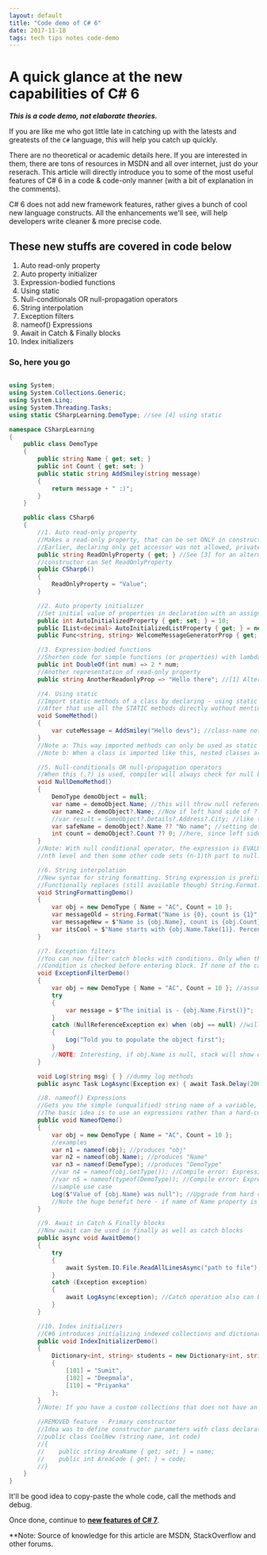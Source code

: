 ```yaml
---
layout: default
title: "Code demo of C# 6"
date: 2017-11-18
tags: tech tips notes code-demo
---
```




# A quick glance at the new capabilities of C# 6 

***This is a code demo, not elaborate theories.***

If you are like me who got little late in catching up with the latests and greatests of the `C#` language, this will help you catch up quickly.

There are no theoretical or academic details here. If you are interested in them, there are tons of resources in MSDN and all over internet, just do your reserach. This article will directly introduce you to some of the most useful features of C# 6 in a code & code-only manner (with a bit of explanation in the comments). 

C# 6 does not add new framework features, rather gives a bunch of cool new language constructs. All the enhancements we'll see, will help developers write cleaner & more precise code.

## These new stuffs are covered in code below

1. Auto read-only property
2. Auto property initializer
3. Expression-bodied functions
4. Using static
5. Null-conditionals OR null-propagation operators
6. String interpolation
7. Exception filters
8. nameof() Expressions
9. Await in Catch & Finally blocks
10. Index initializers

### So, here you go

```cs

using System;
using System.Collections.Generic;
using System.Linq;
using System.Threading.Tasks;
using static CSharpLearning.DemoType; //see [4] using static

namespace CSharpLearning
{
    public class DemoType
    {
        public string Name { get; set; }
        public int Count { get; set; }
        public static string AddSmiley(string message)
        {
            return message + " :)";
        }
    }

    public class CSharp6
    {
        //1. Auto read-only property
        //Makes a read-only property, that can be set ONLY in constructor or initializer
        //Earlier, declaring only get accessor was not allowed, private set; was allowed though
        public string ReadOnlyProperty { get; } //See [3] for an alternative syntax
        //constructor can Set ReadOnlyProperty
        public CSharp6()
        {
            ReadOnlyProperty = "Value";
        }

        //2. Auto property initializer
        //Set initial value of properties in declaration with an assignment sign
        public int AutoInitializedProperty { get; set; } = 10;
        public IList<decimal> AutoInitializedListProperty { get; } = new List<decimal>(); //Read-only properties can also be initialized
        public Func<string, string> WelcomeMessageGeneratorProp { get; set; } = (name) => $"Welcome {name}."; //See Expression-bodied function & String Interpolation        

        //3. Expression-bodied functions
        //Shorten code for simple functions (or properties) with lambda expressions
        public int DoubleOf(int num) => 2 * num;
        //Another representation of read-only property
        public string AnotherReadonlyProp => "Hello there"; //[1] Alternative syntax

        //4. Using static
        //Import static methods of a class by declaring - using static Namespace.Class;
        //After that use all the STATIC methods directly wothout mentioning class-name
        void SomeMethod()
        {
            var cuteMessage = AddSmiley("Hello devs"); //class-name not used, like - SomeUtility.AddSmiley("Hello devs");
        }
        //Note a: This way imported methods can only be used as static methods, not as extensions - even if they are
        //Note b: When a class is imported like this, nested classes are also imported

        //5. Null-conditionals OR null-propagation operators
        //When this (.?) is used, compiler will always check for null before invoking the next member. If null is encountered, null is returned as result
        void NullDemoMethod()
        {
            DemoType demoObject = null;
            var name = demoObject.Name; //this will throw null reference exception as DemoProperty is null
            var name2 = demoObject?.Name; //Now if left hand side of ?. is null, null will be set as final value
            //var result = SomeObject?.Details?.Address?.City; //like this, null check is performed and propagated. Any null will result in null being returned.
            var safeName = demoObject?.Name ?? "No name"; //setting default value with null coalescing operator
            int count = demoObject?.Count ?? 0; //here, since left side is not-nullable, it MUST be given a default value TO COMPILE
        }
        //Note: With null conditional operator, the expression is EVALUATED JUST ONCE AND CACHED. So it wil not face a situation where the check has reached 
        //nth level and then some other code sets (n-1)th part to null. It will still work as it has been cached already. Really helpful for delegate invokation.

        //6. String interpolation
        //New syntax for string formatting. String expression is prefixed with $, then variables/expressions are placed within {braces}
        //Functionally replaces (still available though) String.Format. 
        void StringFormattingDemo()
        {
            var obj = new DemoType { Name = "AC", Count = 10 };
            var messageOld = string.Format("Name is {0}, count is {1}", obj.Name, obj.Count); //old style formatting with positional parameters - still works
            var messageNew = $"Name is {obj.Name}, count is {obj.Count}"; //New cool syntax. Intellisense works fine within string expression
            var itsCool = $"Name starts with {obj.Name.Take(1)}. Percentage: {(obj.Count / 100):F2}"; //takes any expression and string formatting too!
        }

        //7. Exception filters
        //You can now filter catch blocks with conditions. Only when the condition (and Exception type) matches, the block will execute. Else, skip.
        //Condition is checked before entering block. If none of the catch blocks match (Exception type + condition), program skips all and throws.
        void ExceptionFilterDemo()
        {
            var obj = new DemoType { Name = "AC", Count = 10 }; //assume it is done in some other code
            try
            {
                var message = $"The initial is - {obj.Name.First()}";
            }
            catch (NullReferenceException ex) when (obj == null) //will NOT execute if obj.Name is null
            {
                Log("Told you to populate the object first");
            }
            //NOTE: Interesting, if obj.Name is null, stack will show original ex thrown in original point, as execution never reached the catch block.
        }

        void Log(string msg) { } //dummy log methods
        public async Task LogAsync(Exception ex) { await Task.Delay(2000); }

        //8. nameof() Expressions
        //Gets you the simple (unqualified) string name of a variable, type, or member.
        //The basic idea is to use an expressions rather than a hard-coded string value, so that code survives through refactorin/rename
        public void NameofDemo()
        {
            var obj = new DemoType { Name = "AC", Count = 10 };
            //examples
            var n1 = nameof(obj); //produces "obj"
            var n2 = nameof(obj.Name); //produces "Name"
            var n3 = nameof(DemoType); //produces "DemoType"
            //var n4 = nameof(obj.GetType()); //Compile error: Expression does not have a name
            //var n5 = nameof(typeof(DemoType)); //Compile error: Expression does not have  a name
            //sample use case
            Log($"Value of {obj.Name} was null"); //Upgrade from hard coded "Name" in log message "Value of Name was null"
            //Note the huge benefit here - if name of Name property is changed, the log message will automatically be updated!
        }

        //9. Await in Catch & Finally blocks
        //Now await can be used in finally as well as catch blocks
        public async void AwaitDemo()
        {
            try
            {
                await System.IO.File.ReadAllLinesAsync("path to file");
            }
            catch (Exception exception)
            {
                await LogAsync(exception); //Catch operation also can be async now!!
            }
        }

        //10. Index initializers
        //C#6 introduces initializing indexed collections and dictionaries like lists
        public void IndexInitializerDemo()
        {
            Dictionary<int, string> students = new Dictionary<int, string>
            {
                [101] = "Sumit",
                [102] = "Deepmala",
                [110] = "Priyanka"
            };
        }
        //Note: If you have a custom collections that does not have an Add() method, you can create an extension method and use collection initializers.

        //REMOVED feature - Primary constructor
        //Idea was to define constructor parameters with class declaration. It was never released.
        //public class CoolNew (string name, int code)
        //{
        //    public string AreaName { get; set; } = name;
        //    public int AreaCode { get; } = code;
        //}
    }
}


```

It'll be good idea to copy-paste the whole code, call the methods and debug.

Once done, continue to **[new features of C# 7](/2017/12/17/new-features-of-csharp-7.html)**.

**Note: Source of knowledge for this article are MSDN, StackOverflow and other forums.